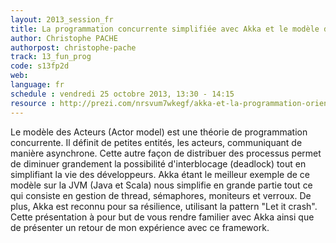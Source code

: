 ```yaml
---
layout: 2013_session_fr
title: La programmation concurrente simplifiée avec Akka et le modèle des Acteurs
author: Christophe PACHE
authorpost: christophe-pache
track: 13_fun_prog
code: s13fp2d
web: 
language: fr
schedule : vendredi 25 octobre 2013, 13:30 - 14:15
resource : http://prezi.com/nrsvum7wkegf/akka-et-la-programmation-orientee-acteur
---
```


Le modèle des Acteurs (Actor model) est une théorie de programmation concurrente. 
Il définit de petites entités, les acteurs, communiquant de manière asynchrone. Cette autre façon de distribuer des processus permet de diminuer grandement la possibilité d'interblocage (deadlock) tout en simplifiant la vie des développeurs.
Akka étant le meilleur exemple de ce modèle sur la JVM (Java et Scala) nous simplifie en grande partie tout ce qui consiste en gestion de thread, sémaphores, moniteurs et verroux.
De plus, Akka est reconnu pour sa résilience, utilisant la pattern "Let it crash".
Cette présentation à pour but de vous rendre familier avec Akka ainsi que de présenter un retour de mon expérience avec ce framework.
                                                                                                                                            
